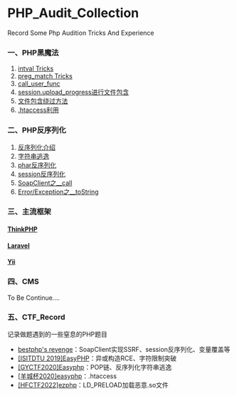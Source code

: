 # PHP_Audit_Collection
Record Some Php Audition Tricks And Experience

### 一、PHP黑魔法

1. <a href="https://github.com/p4d0rn/PHP_Audit_Collection/blob/main/Part1_PHP%E7%9A%84%E9%BB%91%E9%AD%94%E6%B3%95/intval.md">intval Tricks</a>
2. <a href="https://github.com/p4d0rn/PHP_Audit_Collection/blob/main/Part1_PHP%E7%9A%84%E9%BB%91%E9%AD%94%E6%B3%95/preg_match.md">preg_match Tricks</a>
3. <a href="https://github.com/p4d0rn/PHP_Audit_Collection/blob/main/Part1_PHP%E7%9A%84%E9%BB%91%E9%AD%94%E6%B3%95/call_user_func.md">call_user_func</a>
4. <a href="https://github.com/p4d0rn/PHP_Audit_Collection/blob/main/Part1_PHP%E7%9A%84%E9%BB%91%E9%AD%94%E6%B3%95/session.upload_progress%E8%BF%9B%E8%A1%8C%E6%96%87%E4%BB%B6%E5%8C%85%E5%90%AB.md">session.upload_progress进行文件包含</a>
5. <a href="https://blog.csdn.net/qq_41617034/article/details/106658417">文件包含绕过方法</a>
6. <a href="https://blog.csdn.net/solitudi/article/details/116666720">.htaccess利用</a>

### 二、PHP反序列化

1. <a href="https://github.com/p4d0rn/PHP_Audit_Collection/blob/main/Part2_PHP%E5%8F%8D%E5%BA%8F%E5%88%97%E5%8C%96/%E5%8F%8D%E5%BA%8F%E5%88%97%E5%8C%96%E7%AE%80%E4%BB%8B.md">反序列化介绍</a>
2. <a href="https://github.com/p4d0rn/PHP_Audit_Collection/blob/main/Part2_PHP%E5%8F%8D%E5%BA%8F%E5%88%97%E5%8C%96/%E5%8F%8D%E5%BA%8F%E5%88%97%E5%8C%96%E5%AD%97%E7%AC%A6%E4%B8%B2%E9%80%83%E9%80%B8.md">字符串逃逸</a>
3. <a href="https://github.com/p4d0rn/PHP_Audit_Collection/blob/main/Part2_PHP%E5%8F%8D%E5%BA%8F%E5%88%97%E5%8C%96/Phar%E5%8F%8D%E5%BA%8F%E5%88%97%E5%8C%96.md">phar反序列化</a>
4. <a href="https://github.com/p4d0rn/PHP_Audit_Collection/blob/main/Part2_PHP%E5%8F%8D%E5%BA%8F%E5%88%97%E5%8C%96/session%E5%8F%8D%E5%BA%8F%E5%88%97%E5%8C%96.md">session反序列化</a>
5. <a href="https://github.com/p4d0rn/PHP_Audit_Collection/blob/main/Part2_PHP%E5%8F%8D%E5%BA%8F%E5%88%97%E5%8C%96/SoapCLient%E5%8F%8D%E5%BA%8F%E5%88%97%E5%8C%96.md">SoapClient之__call</a>
6. <a href="https://github.com/p4d0rn/PHP_Audit_Collection/blob/main/Part2_PHP%E5%8F%8D%E5%BA%8F%E5%88%97%E5%8C%96/PHP%E5%8E%9F%E7%94%9F%E7%B1%BBError%2BException.md">Error/Exception之__toString</a>

### 三、主流框架

#### <a href="https://github.com/p4d0rn/PHP_Audit_Collection/tree/main/Part3_ThinkPHP">ThinkPHP</a>

#### <a href="https://github.com/p4d0rn/PHP_Audit_Collection/tree/main/Part4_Laravel">Laravel</a>

#### <a href="https://github.com/p4d0rn/PHP_Audit_Collection/tree/main/Part5_Yii">Yii</a>

### 四、CMS

To Be Continue....

### 五、CTF_Record

记录做题遇到的一些窒息的PHP题目

* <a href="https://github.com/p4d0rn/PHP_Audit_Collection/blob/main/Part7_CTFRecord/bestphp's%20revenge.md">bestphp's revenge</a>：SoapClient实现SSRF、session反序列化、变量覆盖等
* <a href="https://github.com/p4d0rn/PHP_Audit_Collection/blob/main/Part7_CTFRecord/%5BISITDTU%202019%5DEasyPHP.md">[ISITDTU 2019\]EasyPHP</a>：异或构造RCE、字符限制突破
* <a href="https://github.com/p4d0rn/PHP_Audit_Collection/blob/main/Part7_CTFRecord/%5BGYCTF2020%5DEasyphp.md">[GYCTF2020\]Easyphp</a>：POP链、反序列化字符串逃逸
* <a href="https://github.com/p4d0rn/PHP_Audit_Collection/blob/main/Part7_CTFRecord/%5B%E7%BE%8A%E5%9F%8E%E6%9D%AF2020%5Deasyphp.md">[羊城杯2020]easyphp</a>：.htaccess
* <a href="https://github.com/p4d0rn/PHP_Audit_Collection/blob/main/Part7_CTFRecord/%5BHFCTF2022%5Dezphp.md">[HFCTF2022]ezphp</a>：LD_PRELOAD加载恶意.so文件
